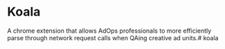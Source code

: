 # Koala

A chrome extension that allows AdOps professionals to more efficiently parse through network request calls when QAing creative ad units.# koala
